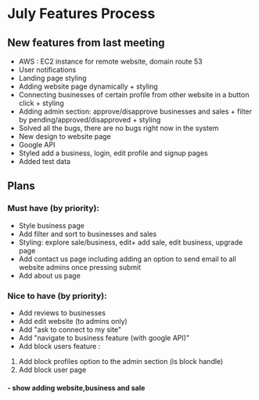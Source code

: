 
# July Features Process
## New features from last meeting
- AWS : EC2 instance for remote website, domain route 53
- User notifications
- Landing page styling
- Adding website page dynamically + styling
- Connecting businesses of certain profile from other website in a button click + styling
- Adding admin section: approve/disapprove businesses and sales + filter by pending/approved/disapproved + styling
- Solved all the bugs, there are no bugs right now in the system
- New design to website page
- Google API
- Styled add a business, login, edit profile and signup pages 
- Added test data

## Plans
### Must have (by priority):
- Style business page
- Add filter and sort to businesses and sales
- Styling: explore sale/business, edit+ add sale, edit business, upgrade page
- Add contact us page including adding an option to send email to all website admins once pressing submit
- Add about us page

### Nice to have (by priority):
- Add reviews to businesses
- Add edit website (to admins only)
- Add "ask to connect to my site" 
- Add "navigate to business feature (with google API)"
- Add block users feature : 
1. Add block profiles option to the admin section (is block handle)
2. Add block user page

#### - show adding website,business and sale
